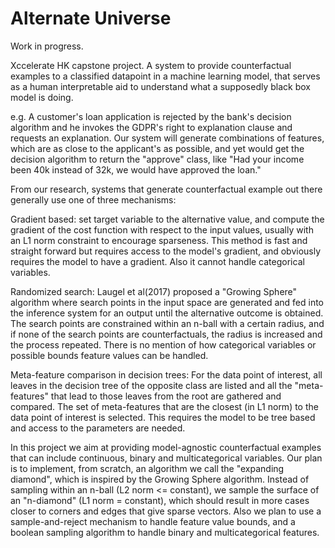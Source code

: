 # Alternate Universe

Work in progress.

Xccelerate HK capstone project. A system to provide counterfactual examples to a classified datapoint in a machine learning model, that serves as a human interpretable aid to understand what a supposedly black box model is doing.

e.g. A customer's loan application is rejected by the bank's decision algorithm and he invokes the GDPR's right to explanation clause and requests an explanation. Our system will generate combinations of features, which are as close to the applicant's as possible, and yet would get the decision algorithm to return the "approve" class, like "Had your income been 40k instead of 32k, we would have approved the loan."

From our research, systems that generate counterfactual example out there generally use one of three mechanisms:

Gradient based: set target variable to the alternative value, and compute the gradient of the cost function with respect to the input values, usually with an L1 norm constraint to encourage sparseness. This method is fast and straight forward but requires access to the model's gradient, and obviously requires the model to have a gradient. Also it cannot handle categorical variables.

Randomized search: Laugel et al(2017) proposed a "Growing Sphere" algorithm where search points in the input space are generated and fed into the inference system for an output until the alternative outcome is obtained. The search points are constrained within an n-ball with a certain radius, and if none of the search points are counterfactuals, the radius is increased and the process repeated. There is no mention of how categorical variables or possible bounds feature values can be handled.

Meta-feature comparison in decision trees: For the data point of interest, all leaves in the decision tree of the opposite class are listed and all the "meta-features" that lead to those leaves from the root are gathered and compared. The set of meta-features that are the closest (in L1 norm) to the data point of interest is selected. This requires the model to be tree based and access to the parameters are needed.

In this project we aim at providing model-agnostic counterfactual examples that can include continuous, binary and multicategorical variables. Our plan is to implement, from scratch, an algorithm we call the "expanding diamond", which is inspired by the Growing Sphere algorithm. Instead of sampling within an n-ball (L2 norm <= constant), we sample the surface of an "n-diamond" (L1 norm = constant), which should result in more cases closer to corners and edges that give sparse vectors. Also we plan to use a sample-and-reject mechanism to handle feature value bounds, and a boolean sampling algorithm to handle binary and multicategorical features.